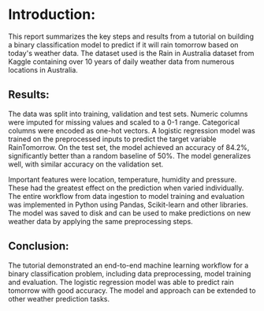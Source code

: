 
# Introduction:
This report summarizes the key steps and results from a tutorial on building a binary classification model to predict if it will rain tomorrow based on today's weather data. The dataset used is the Rain in Australia dataset from Kaggle containing over 10 years of daily weather data from numerous locations in Australia. 

## Results: 
The data was split into training, validation and test sets. Numeric columns were imputed for missing values and scaled to a 0-1 range. Categorical columns were encoded as one-hot vectors. A logistic regression model was trained on the preprocessed inputs to predict the target variable RainTomorrow. On the test set, the model achieved an accuracy of 84.2%, significantly better than a random baseline of 50%. The model generalizes well, with similar accuracy on the validation set. 

Important features were location, temperature, humidity and pressure. These had the greatest effect on the prediction when varied individually. The entire workflow from data ingestion to model training and evaluation was implemented in Python using Pandas, Scikit-learn and other libraries. The model was saved to disk and can be used to make predictions on new weather data by applying the same preprocessing steps.

## Conclusion:
The tutorial demonstrated an end-to-end machine learning workflow for a binary classification problem, including data preprocessing, model training and evaluation. The logistic regression model was able to predict rain tomorrow with good accuracy. The model and approach can be extended to other weather prediction tasks.
